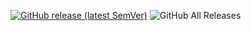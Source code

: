 [![GitHub release (latest SemVer)](https://img.shields.io/github/v/release/1C0D/duplicate-line-obsidian?style=for-the-badge&sort=semver)](https://github.com/1C0D/duplicate-line-obsidian/releases/latest)
![GitHub All Releases](https://img.shields.io/github/downloads/1C0D/duplicate-line-obsidian/total?style=for-the-badge)

